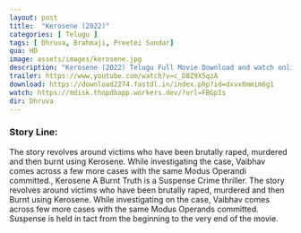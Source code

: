 ```yaml
---
layout: post
title:  "Kerosene (2022)"
categories: [ Telugu ]
tags: [ Dhruva, Brahmaji, Preetei Sundar]
qua: HD
image: assets/images/kerosene.jpg
description: "Kerosene (2022) Telugu Full Movie Download and watch online 720p low file size 500 mb."
trailer: https://www.youtube.com/watch?v=c_D8Z9X5qzA
download: https://download2274.fastdl.in/index.php?id=dxvx0mmim6g1
watch: https://mdisk.thopdbapp.workers.dev/?url=FBGpIs
dir: Dhruva
---
```


### Story Line:
The story revolves around victims who have been brutally raped, murdered and then burnt using Kerosene. While investigating the case, Vaibhav comes across a few more cases with the same Modus Operandi committed., Kerosene A Burnt Truth is a Suspense Crime thriller. The story revolves around victims who have been brutally raped, murdered and then Burnt using Kerosene. While investigating on the case, Vaibhav comes across few more cases with the same Modus Operands committed. Suspense is held in tact from the beginning to the very end of the movie.



